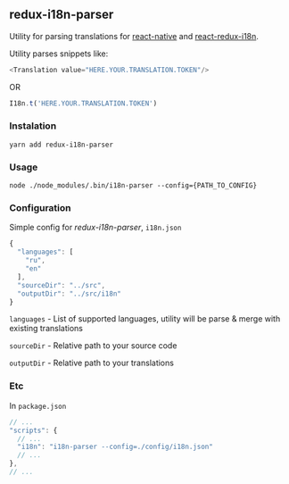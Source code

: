 ## redux-i18n-parser

Utility for parsing translations for [react-native](https://github.com/AlexanderZaytsev/react-native-i18n) and [react-redux-i18n](https://github.com/zoover/react-redux-i18n).

Utility parses snippets like:
```javascript
<Translation value="HERE.YOUR.TRANSLATION.TOKEN"/>
```

OR

```javascript
I18n.t('HERE.YOUR.TRANSLATION.TOKEN')
```

### Instalation

```
yarn add redux-i18n-parser
```

### Usage

``node ./node_modules/.bin/i18n-parser --config={PATH_TO_CONFIG}``

### Configuration

Simple config for *redux-i18n-parser*, ``i18n.json``
```javascript
{
  "languages": [
    "ru",
    "en"
  ],
  "sourceDir": "../src",
  "outputDir": "../src/i18n"
}
```

``languages`` - List of supported languages, utility will be parse & merge with existing translations

``sourceDir`` - Relative path to your source code

``outputDir`` - Relative path to your translations

### Etc

In ``package.json``
```javascript
// ...
"scripts": {
  // ...
  "i18n": "i18n-parser --config=./config/i18n.json"
  // ...
},
// ...
```